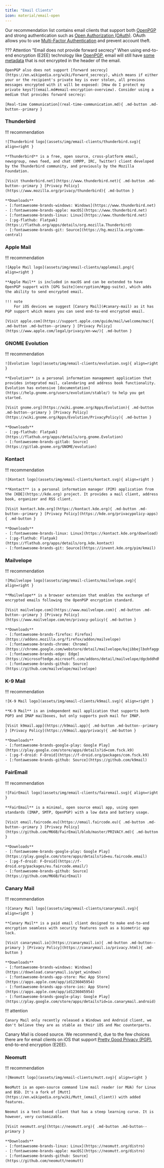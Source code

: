 ```yaml
---
title: "Email Clients"
icon: material/email-open
---
```

Our recommendation list contains email clients that support both [OpenPGP](encryption.md#openpgp) and strong authentication such as [Open Authorization (OAuth)](https://en.wikipedia.org/wiki/OAuth). OAuth allows you to use [Multi-Factor Authentication](multi-factor-authentication) and prevent account theft.

??? Attention "Email does not provide forward secrecy"
    When using end-to-end encryption (E2EE) technology like [OpenPGP](https://en.wikipedia.org/wiki/Pretty_Good_Privacy), email will still have [some metadata](email.md#email-metadata-overview) that is not encrypted in the header of the email.

    OpenPGP also does not support [forward secrecy](https://en.wikipedia.org/wiki/Forward_secrecy), which means if either your or the recipient's private key is ever stolen, all previous messages encrypted with it will be exposed: [How do I protect my private keys?](email.md#email-encryption-overview). Consider using a medium that provides forward secrecy:

    [Real-time Communication](real-time-communication.md){ .md-button .md-button--primary }

### Thunderbird

!!! recommendation

    ![Thunderbird logo](assets/img/email-clients/thunderbird.svg){ align=right }

    **Thunderbird** is a free, open source, cross-platform email, newsgroup, news feed, and chat (XMPP, IRC, Twitter) client developed by the Thunderbird community, and previously by the Mozilla Foundation.

    [Visit thunderbird.net](https://www.thunderbird.net){ .md-button .md-button--primary } [Privacy Policy](https://www.mozilla.org/privacy/thunderbird){ .md-button }

    **Downloads**
    - [:fontawesome-brands-windows: Windows](https://www.thunderbird.net)
    - [:fontawesome-brands-apple: macOS](https://www.thunderbird.net)
    - [:fontawesome-brands-linux: Linux](https://www.thunderbird.net)
    - [:pg-flathub: Flatpak](https://flathub.org/apps/details/org.mozilla.Thunderbird)
    - [:fontawesome-brands-git: Source](https://hg.mozilla.org/comm-central)

### Apple Mail

!!! recommendation

    ![Apple Mail logo](assets/img/email-clients/applemail.png){ align=right }

    **Apple Mail** is included in macOS and can be extended to have OpenPGP support with [GPG Suite](encryption/#gpg-suite), which adds the ability to send encrypted email.

    !!! note
        For iOS devices we suggest [Canary Mail](#canary-mail) as it has PGP support which means you can send end-to-end encrypted email.

    [Visit apple.com](https://support.apple.com/guide/mail/welcome/mac){ .md-button .md-button--primary } [Privacy Policy](https://www.apple.com/legal/privacy/en-ww/){ .md-button }

### GNOME Evolution

!!! recommendation

    ![Evolution logo](assets/img/email-clients/evolution.svg){ align=right }

    **Evolution** is a personal information management application that provides integrated mail, calendaring and address book functionality. Evolution has extensive [documentation](https://help.gnome.org/users/evolution/stable/) to help you get started.

    [Visit gnome.org](https://wiki.gnome.org/Apps/Evolution){ .md-button .md-button--primary } [Privacy Policy](https://wiki.gnome.org/Apps/Evolution/PrivacyPolicy){ .md-button }

    **Downloads**
    - [:pg-flathub: Flatpak](https://flathub.org/apps/details/org.gnome.Evolution)
    - [:fontawesome-brands-gitlab: Source](https://gitlab.gnome.org/GNOME/evolution)

### Kontact

!!! recommendation

    ![Kontact logo](assets/img/email-clients/kontact.svg){ align=right }

    **Kontact** is a personal information manager (PIM) application from the [KDE](https://kde.org) project. It provides a mail client, address book, organizer and RSS client.

    [Visit kontact.kde.org](https://kontact.kde.org){ .md-button .md-button--primary } [Privacy Policy](https://kde.org/privacypolicy-apps){ .md-button }

    **Downloads**
    - [:fontawesome-brands-linux: Linux](https://kontact.kde.org/download)
    - [:pg-flathub: Flatpak](https://flathub.org/apps/details/org.kde.kontact)
    - [:fontawesome-brands-git: Source](https://invent.kde.org/pim/kmail)

### Mailvelope

!!! recommendation

    ![Mailvelope logo](assets/img/email-clients/mailvelope.svg){ align=right }

    **Mailvelope** is a browser extension that enables the exchange of encrypted emails following the OpenPGP encryption standard.

    [Visit mailvelope.com](https://www.mailvelope.com){ .md-button .md-button--primary } [Privacy Policy](https://www.mailvelope.com/en/privacy-policy){ .md-button }

    **Downloads**
    - [:fontawesome-brands-firefox: Firefox](https://addons.mozilla.org/firefox/addon/mailvelope)
    - [:fontawesome-brands-chrome: Chrome](https://chrome.google.com/webstore/detail/mailvelope/kajibbejlbohfaggdiogboambcijhkke)
    - [:fontawesome-brands-edge: Edge](https://microsoftedge.microsoft.com/addons/detail/mailvelope/dgcbddhdhjppfdfjpciagmmibadmoapc)
    - [:fontawesome-brands-github: Source](https://github.com/mailvelope/mailvelope)

### K-9 Mail

!!! recommendation

    ![K-9 Mail logo](assets/img/email-clients/k9mail.svg){ align=right }

    **K-9 Mail** is an independent mail application that supports both POP3 and IMAP mailboxes, but only supports push mail for IMAP.

    [Visit k9mail.app](https://k9mail.app){ .md-button .md-button--primary } [Privacy Policy](https://k9mail.app/privacy){ .md-button }

    **Downloads**
    - [:fontawesome-brands-google-play: Google Play](https://play.google.com/store/apps/details?id=com.fsck.k9)
    - [:pg-f-droid: F-Droid](https://f-droid.org/packages/com.fsck.k9)
    - [:fontawesome-brands-github: Source](https://github.com/k9mail)

### FairEmail

!!! recommendation

    ![FairEmail logo](assets/img/email-clients/fairemail.svg){ align=right }

    **FairEmail** is a minimal, open source email app, using open standards (IMAP, SMTP, OpenPGP) with a low data and battery usage.

    [Visit email.faircode.eu](https://email.faircode.eu){ .md-button .md-button--primary } [Privacy Policy](https://github.com/M66B/FairEmail/blob/master/PRIVACY.md){ .md-button }

    **Downloads**
    - [:fontawesome-brands-google-play: Google Play](https://play.google.com/store/apps/details?id=eu.faircode.email)
    - [:pg-f-droid: F-Droid](https://f-droid.org/packages/eu.faircode.email/)
    - [:fontawesome-brands-github: Source](https://github.com/M66B/FairEmail)

### Canary Mail

!!! recommendation

    ![Canary Mail logo](assets/img/email-clients/canarymail.svg){ align=right }

    **Canary Mail** is a paid email client designed to make end-to-end encryption seamless with security features such as a biometric app lock.

    [Visit canarymail.io](https://canarymail.io){ .md-button .md-button--primary } [Privacy Policy](https://canarymail.io/privacy.html){ .md-button }

    **Downloads**
    - [:fontawesome-brands-windows: Windows](https://download.canarymail.io/get_windows)
    - [:fontawesome-brands-app-store: Mac App Store](https://apps.apple.com/app/id1236045954)
    - [:fontawesome-brands-app-store-ios: App Store](https://apps.apple.com/app/id1236045954)
    - [:fontawesome-brands-google-play: Google Play](https://play.google.com/store/apps/details?id=io.canarymail.android)

!!! attention

    Canary Mail only recently released a Windows and Android client, we don't believe they are as stable as their iOS and Mac counterparts.

Canary Mail is closed source. We recommend it, due to the few choices there are for email clients on iOS that support [Pretty Good Privacy (PGP)](https://en.wikipedia.org/wiki/Pretty_Good_Privacy), end-to-end encryption (E2EE).

### Neomutt

!!! recommendation

    ![Neomutt logo](assets/img/email-clients/mutt.svg){ align=right }

    NeoMutt is an open-source command line mail reader (or MUA) for Linux and BSD. It's a fork of [Mutt](https://en.wikipedia.org/wiki/Mutt_(email_client)) with added features.
    
    Neomut is a text-based client that has a steep learning curve. It is however, very customizable.

    [Visit neomutt.org](https://neomutt.org){ .md-button .md-button--primary }

    **Downloads**
    - [:fontawesome-brands-linux: Linux](https://neomutt.org/distro)
    - [:fontawesome-brands-apple: macOS](https://neomutt.org/distro)
    - [:fontawesome-brands-github: Source](https://github.com/neomutt/neomutt)

